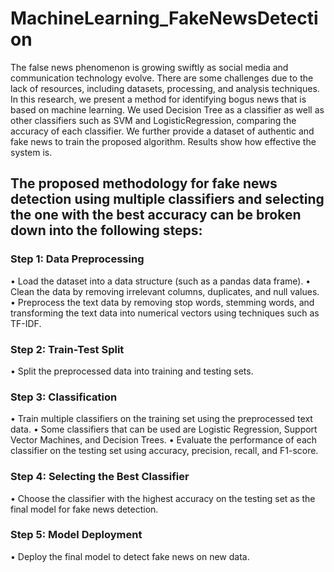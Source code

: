 # MachineLearning_FakeNewsDetection

The false news phenomenon is growing swiftly as social media and communication technology evolve. There are some challenges due to the lack of resources, including datasets, processing, and analysis techniques. In this research, we present a method for identifying bogus news that is based on machine learning. We used Decision Tree as a classifier as well as other classifiers such as SVM and LogisticRegression, comparing the accuracy of each classifier. We further provide a dataset of authentic and fake news to train the proposed algorithm. Results show how effective the system is.

## The proposed methodology for fake news detection using multiple classifiers and selecting the one with the best accuracy can be broken down into the following steps:
### Step 1: Data Preprocessing
  • Load the dataset into a data structure (such as a pandas data frame).
  • Clean the data by removing irrelevant columns, duplicates, and null values.
  • Preprocess the text data by removing stop words, stemming words, and transforming the text data into numerical vectors using techniques such as TF-IDF.
### Step 2: Train-Test Split
  • Split the preprocessed data into training and testing sets.
### Step 3: Classification
  • Train multiple classifiers on the training set using the preprocessed text data.
  • Some classifiers that can be used are Logistic Regression, Support Vector Machines, and Decision Trees.
  • Evaluate the performance of each classifier on the testing set using accuracy, precision, recall, and F1-score.
### Step 4: Selecting the Best Classifier
  • Choose the classifier with the highest accuracy on the testing set as the final model for fake news detection.
### Step 5: Model Deployment
  • Deploy the final model to detect fake news on new data.
